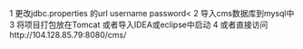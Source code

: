 1 更改jdbc.properties 的url username password<
2 导入cms数据库到mysql中
3 将项目打包放在Tomcat 或者导入IDEA或eclipse中启动
4 或者直接访问http://104.128.85.79:8080/cms/

